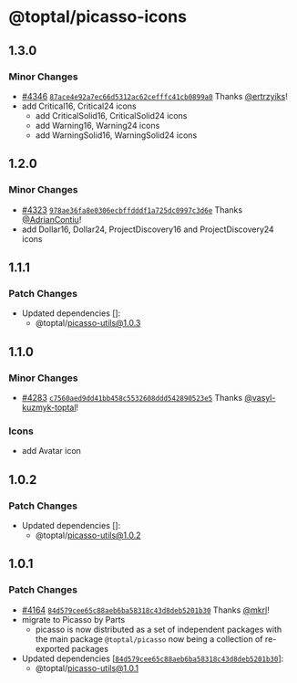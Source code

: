 # @toptal/picasso-icons

## 1.3.0

### Minor Changes

- [#4346](https://github.com/toptal/picasso/pull/4346) [`87ace4e92a7ec66d5312ac62cefffc41cb0899a0`](https://github.com/toptal/picasso/commit/87ace4e92a7ec66d5312ac62cefffc41cb0899a0) Thanks [@ertrzyiks](https://github.com/ertrzyiks)!
- add Critical16, Critical24 icons
  - add CriticalSolid16, CriticalSolid24 icons
  - add Warning16, Warning24 icons
  - add WarningSolid16, WarningSolid24 icons

## 1.2.0

### Minor Changes

- [#4323](https://github.com/toptal/picasso/pull/4323) [`978ae36fa8e0306ecbffdddf1a725dc0997c3d6e`](https://github.com/toptal/picasso/commit/978ae36fa8e0306ecbffdddf1a725dc0997c3d6e) Thanks [@AdrianContiu](https://github.com/AdrianContiu)!
- add Dollar16, Dollar24, ProjectDiscovery16 and ProjectDiscovery24 icons

## 1.1.1

### Patch Changes

- Updated dependencies []:
  - @toptal/picasso-utils@1.0.3

## 1.1.0

### Minor Changes

- [#4283](https://github.com/toptal/picasso/pull/4283) [`c7560aed9dd41bb458c5532608ddd542890523e5`](https://github.com/toptal/picasso/commit/c7560aed9dd41bb458c5532608ddd542890523e5) Thanks [@vasyl-kuzmyk-toptal](https://github.com/vasyl-kuzmyk-toptal)!

### Icons

- add Avatar icon

## 1.0.2

### Patch Changes

- Updated dependencies []:
  - @toptal/picasso-utils@1.0.2

## 1.0.1

### Patch Changes

- [#4164](https://github.com/toptal/picasso/pull/4164) [`84d579cee65c88aeb6ba58318c43d8deb5201b30`](https://github.com/toptal/picasso/commit/84d579cee65c88aeb6ba58318c43d8deb5201b30) Thanks [@mkrl](https://github.com/mkrl)!
- migrate to Picasso by Parts
  - picasso is now distributed as a set of independent packages with the main package `@toptal/picasso` now being a collection of re-exported packages
- Updated dependencies [[`84d579cee65c88aeb6ba58318c43d8deb5201b30`](https://github.com/toptal/picasso/commit/84d579cee65c88aeb6ba58318c43d8deb5201b30)]:
  - @toptal/picasso-utils@1.0.1

